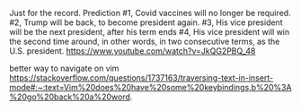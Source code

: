 Just for the record. Prediction #1, Covid vaccines will no
longer be required. #2, Trump will be back, to become
president again. #3, His vice president will be the next
president, after his term ends #4, His vice president will
win the second time around, in other words, in two
consecutive terms, as the U.S. president.
https://www.youtube.com/watch?v=JkQG2PBQ_48

better way to navigate on vim
https://stackoverflow.com/questions/1737163/traversing-text-in-insert-mode#:~:text=Vim%20does%20have%20some%20keybindings,b%20%3A%20go%20back%20a%20word.
